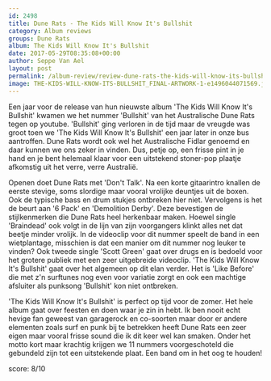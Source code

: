```yaml
---
id: 2498
title: Dune Rats - The Kids Will Know It's Bullshit
category: Album reviews
groups: Dune Rats
album: The Kids Will Know It's Bullshit
date: 2017-05-29T08:35:08+00:00
author: Seppe Van Ael
layout: post
permalink: /album-review/review-dune-rats-the-kids-will-know-its-bullshit/
image: THE-KIDS-WILL-KNOW-ITS-BULLSHIT_FINAL-ARTWORK-1-e1496044071569.jpg
---
```

Een jaar voor de release van hun nieuwste album 'The Kids Will Know It's Bullshit' kwamen we het nummer 'Bullshit' van het Australische Dune Rats tegen op youtube. 'Bullshit' ging verloren in de tijd maar de vreugde was groot toen we 'The Kids Will Know It's Bullshit' een jaar later in onze bus aantroffen. Dune Rats wordt ook wel het Australische Fidlar genoemd en daar kunnen we ons zeker in vinden. Dus, petje op, een frisse pint in je hand en je bent helemaal klaar voor een uitstekend stoner-pop plaatje afkomstig uit het verre, verre Australië.

Openen doet Dune Rats met 'Don't Talk'. Na een korte gitaarintro knallen de eerste stevige, soms slordige maar vooral vrolijke deuntjes uit de boxen. Ook de typische bass en drum stukjes ontbreken hier niet. Vervolgens is het de beurt aan '6 Pack' en 'Demolition Derby'. Deze bevestigen de stijlkenmerken die Dune Rats heel herkenbaar maken. Hoewel single 'Braindead' ook volgt in de lijn van zijn voorgangers klinkt alles net dat beetje minder vrolijk. In de videoclip voor dit nummer speelt de band in een wietplantage, misschien is dat een manier om dit nummer nog leuker te vinden? Ook tweede single 'Scott Green' gaat over drugs en is bedoeld voor het grotere publiek met een zeer uitgebreide videoclip. 'The Kids Will Know It's Bullshit' gaat over het algemeen op dit elan verder. Het is 'Like Before' die met z'n surftunes nog even voor variatie zorgt en ook een machtige afsluiter als punksong 'Bullshit' kon niet ontbreken.

'The Kids Will Know It's Bullshit' is perfect op tijd voor de zomer. Het hele album gaat over feesten en doen waar je zin in hebt. Ik ben nooit echt hevige fan geweest van garagerock en co-soorten maar door er andere elementen zoals surf en punk bij te betrekken heeft Dune Rats een zeer eigen maar vooral frisse sound die ik dit keer wel kan smaken. Onder het motto kort maar krachtig krijgen we 11 nummers voorgeschoteld die gebundeld zijn tot een uitstekende plaat. Een band om in het oog te houden!

score: 8/10
